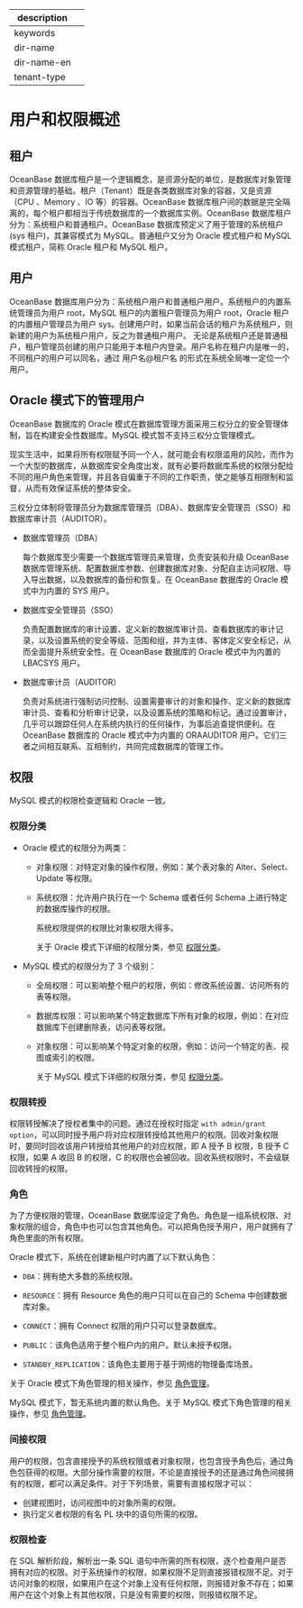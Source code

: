 |description||
|---|---|
|keywords||
|dir-name||
|dir-name-en||
|tenant-type||

# 用户和权限概述

## 租户

OceanBase 数据库租户是一个逻辑概念，是资源分配的单位，是数据库对象管理和资源管理的基础。租户（Tenant）既是各类数据库对象的容器，又是资源（CPU 、Memory 、IO 等）的容器。OceanBase 数据库租户间的数据是完全隔离的，每个租户都相当于传统数据库的一个数据库实例。OceanBase 数据库租户分为：系统租户和普通租户。OceanBase 数据库预定义了用于管理的系统租户 (sys 租户)，其兼容模式为 MySQL。普通租户又分为 Oracle 模式租户和 MySQL 模式租户，简称 Oracle 租户和 MySQL 租户。

## 用户

OceanBase 数据库用户分为：系统租户用户和普通租户用户。系统租户的内置系统管理员为用户 root，MySQL 租户的内置租户管理员为用户 root，Oracle 租户的内置租户管理员为用户 sys。创建用户时，如果当前会话的租户为系统租户，则新建的用户为系统租户用户，反之为普通租户用户。 无论是系统租户还是普通租户，租户管理员创建的用户只能用于本租户内登录。用户名称在租户内是唯一的，不同租户的用户可以同名，通过 用户名@租户名 的形式在系统全局唯一定位一个用户。

## Oracle 模式下的管理用户

OceanBase 数据库的 Oracle 模式在数据库管理方面采用三权分立的安全管理体制，旨在构建安全性数据库。MySQL 模式暂不支持三权分立管理模式。

现实生活中，如果将所有权限赋予同一个人，就可能会有权限滥用的风险，而作为一个大型的数据库，从数据库安全角度出发，就有必要将数据库系统的权限分配给不同的用户角色来管理，并且各自偏重于不同的工作职责，使之能够互相限制和监督，从而有效保证系统的整体安全。

三权分立体制将管理员分为数据库管理员（DBA）、数据库安全管理员（SSO）和数据库审计员（AUDITOR）。

* 数据库管理员（DBA）

    每个数据库至少需要一个数据库管理员来管理，负责安装和升级 OceanBase 数据库管理系统、配置数据库参数、创建数据库对象、分配自主访问权限、导入导出数据，以及数据库的备份和恢复。在 OceanBase 数据库的 Oracle 模式中为内置的 SYS 用户。

* 数据库安全管理员（SSO）

    负责配置数据库的审计设置、定义新的数据库审计员、查看数据库的审计记录，以及设置系统的安全等级、范围和组，并为主体、客体定义安全标记，从而全面提升系统安全性。在 OceanBase 数据库的 Oracle 模式中为内置的 LBACSYS 用户。

* 数据库审计员（AUDITOR）

    负责对系统进行强制访问控制、设置需要审计的对象和操作、定义新的数据库审计员、查看和分析审计记录，以及设置系统的策略和标记。通过设置审计，几乎可以跟踪任何人在系统内执行的任何操作，为事后追查提供便利。在 OceanBase 数据库的 Oracle 模式中为内置的 ORAAUDITOR 用户。它们三者之间相互联系、互相制约，共同完成数据库的管理工作。

## 权限

MySQL 模式的权限检查逻辑和 Oracle 一致。

### 权限分类

* Oracle 模式的权限分为两类：

  * 对象权限：对特定对象的操作权限，例如：某个表对象的 Alter、Select、Update 等权限。

  * 系统权限：允许用户执行在一个 Schema 或者任何 Schema 上进行特定的数据库操作的权限。

    系统权限提供的权限比对象权限大得多。

    关于 Oracle 模式下详细的权限分类，参见 [权限分类](300.permission-of-oracle-mode/000.permission-classification-of-oracle-mode.md)。

* MySQL 模式的权限分为了 3 个级别：

  * 全局权限：可以影响整个租户的权限，例如：修改系统设置、访问所有的表等权限。

  * 数据库权限：可以影响某个特定数据库下所有对象的权限，例如：在对应数据库下创建删除表，访问表等权限。

  * 对象权限：可以影响某个特定对象的权限，例如：访问一个特定的表、视图或索引的权限。

    关于 MySQL 模式下详细的权限分类，参见 [权限分类](200.permission-of-mysql-mode/100.permission-classification-of-mysql.md)。

### 权限转授

权限转授解决了授权者集中的问题。通过在授权时指定 `with admin/grant option`，可以同时授予用户将对应权限转授给其他用户的权限。回收对象权限时，要同时回收该用户转授给其他用户的对应权限，即 A 授予 B 权限，B 授予 C 权限，如果 A 收回 B 的权限，C 的权限也会被回收。回收系统权限时，不会级联回收转授的权限。

### 角色

为了方便权限的管理，OceanBase 数据库设定了角色。角色是一组系统权限、对象权限的组合，角色中也可以包含其他角色。可以把角色授予用户，用户就拥有了角色里面的所有权限。

Oracle 模式下，系统在创建新租户时内置了以下默认角色：

* `DBA`：拥有绝大多数的系统权限。

* `RESOURCE`：拥有 Resource 角色的用户只可以在自己的 Schema 中创建数据库对象。

* `CONNECT`：拥有 Connect 权限的用户只可以登录数据库。

* `PUBLIC`：该角色适用于整个租户内的用户。默认未授予权限。

* `STANDBY_REPLICATION`：该角色主要用于基于网络的物理备库场景。

关于 Oracle 模式下角色管理的相关操作，参见 [角色管理](300.permission-of-oracle-mode/400.manage-roles-of-oracle-mode/100.roles-of-oracle-mode.md)。

MySQL 模式下，暂无系统内置的默认角色。关于 MySQL 模式下角色管理的相关操作，参见 [角色管理](200.permission-of-mysql-mode/340.role-management-of-mysql-mode.md/100.roles-of-mysql-mode.md)。

### 间接权限

用户的权限，包含直接授予的系统权限或者对象权限，也包含授予角色后，通过角色包获得的权限。大部分操作需要的权限，不论是直接授予的还是通过角色间接拥有的权限，都可以满足条件。对于下列场景，需要有直接权限才可以：

* 创建视图时，访问视图中的对象所需的权限。
* 执行定义者权限的有名 PL 块中的语句所需的权限。

### 权限检查

在 SQL 解析阶段，解析出一条 SQL 语句中所需的所有权限，逐个检查用户是否拥有对应的权限。对于系统操作的权限，如果权限不足则直接报错权限不足。对于访问对象的权限，如果用户在这个对象上没有任何权限，则报错对象不存在；如果用户在这个对象上有其他权限，只是没有需要的权限，则报错权限不足。
